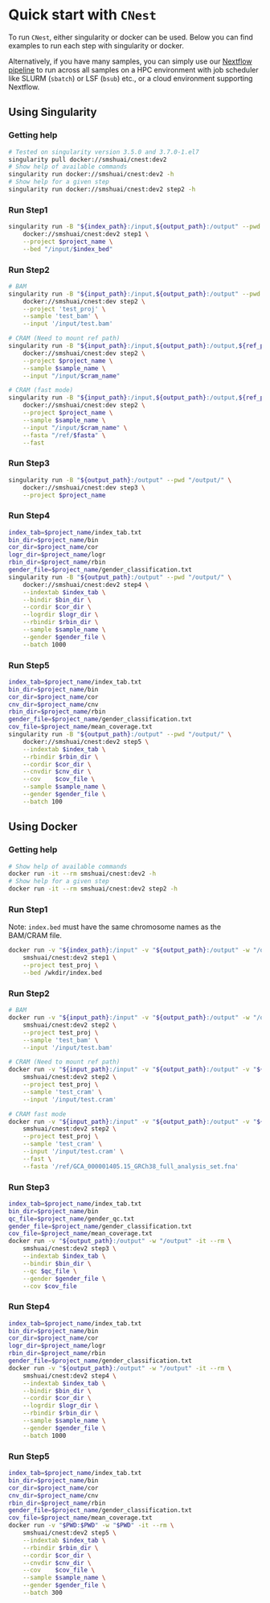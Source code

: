 # Quick start with `CNest` 

To run `CNest`, either singularity or docker can be used.
Below you can find examples to run each step with singularity or docker. 

Alternatively, if you have many samples, you can simply use our [Nextflow pipeline](https://github.com/smshuai/CNest-nf) to run across all samples on a HPC environment with job scheduler like SLURM (`sbatch`) or LSF (`bsub`) etc., or a cloud environment supporting Nextflow.

## Using Singularity
### Getting help
```bash
# Tested on singularity version 3.5.0 and 3.7.0-1.el7
singularity pull docker://smshuai/cnest:dev2
# Show help of available commands
singularity run docker://smshuai/cnest:dev2 -h
# Show help for a given step
singularity run docker://smshuai/cnest:dev2 step2 -h
```

### Run Step1
```bash
singularity run -B "${index_path}:/input,${output_path}:/output" --pwd "/output/" \
    docker://smshuai/cnest:dev2 step1 \
    --project $project_name \
    --bed "/input/$index_bed"
```

### Run Step2
```bash
# BAM
singularity run -B "${input_path}:/input,${output_path}:/output" --pwd /output/ \
    docker://smshuai/cnest:dev step2 \
    --project 'test_proj' \
    --sample 'test_bam' \
    --input '/input/test.bam'

# CRAM (Need to mount ref path)
singularity run -B "${input_path}:/input,${output_path}:/output,${ref_path}:/ref" --pwd /output/ \
    docker://smshuai/cnest:dev step2 \
    --project $project_name \
    --sample $sample_name \
    --input "/input/$cram_name"

# CRAM (fast mode)
singularity run -B "${input_path}:/input,${output_path}:/output,${ref_path}:/ref" --pwd /output/ \
    docker://smshuai/cnest:dev step2 \
    --project $project_name \
    --sample $sample_name \
    --input "/input/$cram_name" \
    --fasta "/ref/$fasta" \
    --fast
```

### Run Step3
```bash
singularity run -B "${output_path}:/output" --pwd "/output/" \
    docker://smshuai/cnest:dev step3 \
    --project $project_name
```

### Run Step4
```bash
index_tab=$project_name/index_tab.txt
bin_dir=$project_name/bin
cor_dir=$project_name/cor
logr_dir=$project_name/logr
rbin_dir=$project_name/rbin
gender_file=$project_name/gender_classification.txt
singularity run -B "${output_path}:/output" --pwd "/output/" \
    docker://smshuai/cnest:dev2 step4 \
    --indextab $index_tab \
    --bindir $bin_dir \
    --cordir $cor_dir \
    --logrdir $logr_dir \
    --rbindir $rbin_dir \
    --sample $sample_name \
    --gender $gender_file \
    --batch 1000
```

### Run Step5
```bash
index_tab=$project_name/index_tab.txt
bin_dir=$project_name/bin
cor_dir=$project_name/cor
cnv_dir=$project_name/cnv
rbin_dir=$project_name/rbin
gender_file=$project_name/gender_classification.txt
cov_file=$project_name/mean_coverage.txt
singularity run -B "${output_path}:/output" --pwd "/output/" \
    docker://smshuai/cnest:dev2 step5 \
    --indextab $index_tab \
    --rbindir $rbin_dir \
    --cordir $cor_dir \
    --cnvdir $cnv_dir \
    --cov    $cov_file \
    --sample $sample_name \
    --gender $gender_file \
    --batch 100
```

## Using Docker
### Getting help
```bash
# Show help of available commands
docker run -it --rm smshuai/cnest:dev2 -h
# Show help for a given step
docker run -it --rm smshuai/cnest:dev2 step2 -h
```

### Run Step1
Note: `index.bed` must have the same chromosome names as the BAM/CRAM file.
```bash
docker run -v "${index_path}:/input" -v "${output_path}:/output" -w "/output" -it --rm \
    smshuai/cnest:dev2 step1 \
    --project test_proj \
    --bed /wkdir/index.bed
```

### Run Step2
```bash
# BAM
docker run -v "${input_path}:/input" -v "${output_path}:/output" -w "/output" -it --rm \
    smshuai/cnest:dev2 step2 \
    --project test_proj \
    --sample 'test_bam' \
    --input '/input/test.bam'

# CRAM (Need to mount ref path)
docker run -v "${input_path}:/input" -v "${output_path}:/output" -v "${ref_path}:/ref" -w "/output" -it --rm \
    smshuai/cnest:dev2 step2 \
    --project test_proj \
    --sample 'test_cram' \
    --input '/input/test.cram'

# CRAM fast mode
docker run -v "${input_path}:/input" -v "${output_path}:/output" -v "${ref_path}:/ref" -w "/output" -it --rm \
    smshuai/cnest:dev2 step2 \
    --project test_proj \
    --sample 'test_cram' \
    --input '/input/test.cram' \
    --fast \
    --fasta '/ref/GCA_000001405.15_GRCh38_full_analysis_set.fna'
```

### Run Step3
```bash
index_tab=$project_name/index_tab.txt
bin_dir=$project_name/bin
qc_file=$project_name/gender_qc.txt
gender_file=$project_name/gender_classification.txt
cov_file=$project_name/mean_coverage.txt
docker run -v "${output_path}:/output" -w "/output" -it --rm \
    smshuai/cnest:dev2 step3 \
    --indextab $index_tab \
    --bindir $bin_dir \
    --qc $qc_file \
    --gender $gender_file \
    --cov $cov_file
```

### Run Step4
```bash
index_tab=$project_name/index_tab.txt
bin_dir=$project_name/bin
cor_dir=$project_name/cor
logr_dir=$project_name/logr
rbin_dir=$project_name/rbin
gender_file=$project_name/gender_classification.txt
docker run -v "${output_path}:/output" -w "/output" -it --rm \
    smshuai/cnest:dev2 step4 \
    --indextab $index_tab \
    --bindir $bin_dir \
    --cordir $cor_dir \
    --logrdir $logr_dir \
    --rbindir $rbin_dir \
    --sample $sample_name \
    --gender $gender_file \
    --batch 1000
```

### Run Step5
```bash
index_tab=$project_name/index_tab.txt
bin_dir=$project_name/bin
cor_dir=$project_name/cor
cnv_dir=$project_name/cnv
rbin_dir=$project_name/rbin
gender_file=$project_name/gender_classification.txt
cov_file=$project_name/mean_coverage.txt
docker run -v "$PWD:$PWD" -w "$PWD" -it --rm \
    smshuai/cnest:dev2 step5 \
    --indextab $index_tab \
    --rbindir $rbin_dir \
    --cordir $cor_dir \
    --cnvdir $cnv_dir \
    --cov    $cov_file \
    --sample $sample_name \
    --gender $gender_file \
    --batch 300
```